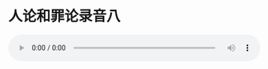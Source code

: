 # 人论和罪论录音八

<audio style="width: 100%;" preload="false" controls controlslist="nodownload"><source src="//cdn.simai.ml/audio/mp3/old/27389.mp3" type="audio/mpeg">Your browser does not support the audio element.</audio>


